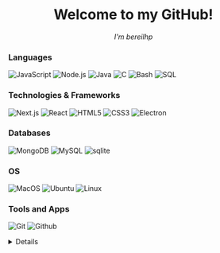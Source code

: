 <div align="center">
    <h1>Welcome to my GitHub!</h1>
    <i>
        I'm bereilhp
    </i>
</div>

### Languages
![JavaScript](https://img.shields.io/badge/javascript-black?style=for-the-badge&logo=javascript)
![Node.js](https://img.shields.io/badge/node.js-black?style=for-the-badge&logo=node.js)
![Java](https://img.shields.io/badge/java-black?style=for-the-badge&logo=openjdk)
![C](https://img.shields.io/badge/c-black?style=for-the-badge&logo=c)
![Bash](https://img.shields.io/badge/bash-black?style=for-the-badge&logo=gnu-bash&logoColor=white)
![SQL](https://img.shields.io/badge/sql-black?style=for-the-badge&logo=mysql)

### Technologies & Frameworks
![Next.js](https://img.shields.io/badge/next.js-000000?style=for-the-badge&logo=nextdotjs&logoColor=white)
![React](https://img.shields.io/badge/react-black?style=for-the-badge&logo=react)
![HTML5](https://img.shields.io/badge/html5-black?style=for-the-badge&logo=html5)
![CSS3](https://img.shields.io/badge/css3-black?style=for-the-badge&logo=css3)
![Electron](https://img.shields.io/badge/electron-black?style=for-the-badge&logo=electron)

### Databases
![MongoDB](https://img.shields.io/badge/mongodb-black?style=for-the-badge&logo=mongodb)
![MySQL](https://img.shields.io/badge/mysql-black?style=for-the-badge&logo=mysql)
![sqlite](https://img.shields.io/badge/sqlite-black?style=for-the-badge&logo=sqlite)

### OS
![MacOS](https://img.shields.io/badge/mac%20os-000000?style=for-the-badge&logo=macos&logoColor=F0F0F0)
![Ubuntu](https://img.shields.io/badge/ubuntu-black?style=for-the-badge&logo=Ubuntu)
![Linux](https://img.shields.io/badge/linux-black?style=for-the-badge&logo=Linux)

### Tools and Apps
![Git](https://img.shields.io/badge/git-black?style=for-the-badge&logo=git)
![Github](https://img.shields.io/badge/github-black?style=for-the-badge&logo=github)

<Details>
<p align="center">
  <img src="https://github-profile-summary-cards.vercel.app/api/cards/profile-details?username=bereilhp&theme=transparent" />
  <img src="https://github-readme-streak-stats.herokuapp.com/?user=bereilhp&hide_border=true&card_width=338&theme=transparent" />
  <img src="https://github-profile-summary-cards.vercel.app/api/cards/stats?username=bereilhp&theme=transparent" />
</p>
</Details>

<!--<p>&nbsp;<img src="https://github-readme-stats.vercel.app/api?username=bereilhp&show_icons=true&locale=en" alt="bereilhp" /></p>-->

<!-- [![Anurag's GitHub stats](https://github-readme-stats.vercel.app/api?username=bereilhp&show_icons=true&theme=github_dark)](https://github.com/anuraghazra/github-readme-stats)-->

<!--<p><img src="https://github-readme-streak-stats.herokuapp.com/?user=bereilhp&" alt="bereilhp" /></p>-->

<!--<p><img src="https://github-readme-stats.vercel.app/api/top-langs?username=bereilhp&show_icons=true&locale=en&layout=compact" alt="bereilhp" /></p>>-->
